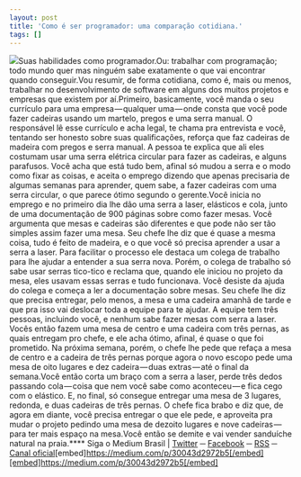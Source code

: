 ```yaml
---
layout: post
title: 'Como é ser programador: uma comparação cotidiana.'
tags: []
---
```


![](https://cdn-images-1.medium.com/max/600/1*6LRa08gr45BLHnus5EEUHw.jpeg)Suas habilidades como programador.Ou: trabalhar com programação; todo mundo quer mas ninguém sabe exatamente o que vai encontrar quando conseguir.Vou resumir, de forma cotidiana, como é, mais ou menos, trabalhar no desenvolvimento de software em alguns dos muitos projetos e empresas que existem por aí.Primeiro, basicamente, você manda o seu currículo para uma empresa — qualquer uma — onde consta que você pode fazer cadeiras usando um martelo, pregos e uma serra manual. O responsável lê esse currículo e acha legal, te chama pra entrevista e você, tentando ser honesto sobre suas qualificações, reforça que faz cadeiras de madeira com pregos e serra manual. A pessoa te explica que ali eles costumam usar uma serra elétrica circular para fazer as cadeiras, e alguns parafusos. Você acha que está tudo bem, afinal só mudou a serra e o modo como fixar as coisas, e aceita o emprego dizendo que apenas precisaria de algumas semanas para aprender, quem sabe, a fazer cadeiras com uma serra circular, o que parece ótimo segundo o gerente.Você inicia no emprego e no primeiro dia lhe dão uma serra a laser, elásticos e cola, junto de uma documentação de 900 páginas sobre como fazer mesas. Você argumenta que mesas e cadeiras são diferentes e que pode não ser tão simples assim fazer uma mesa. Seu chefe lhe diz que é quase a mesma coisa, tudo é feito de madeira, e o que você só precisa aprender a usar a serra a laser. Para facilitar o processo ele destaca um colega de trabalho para lhe ajudar a entender a sua serra nova. Porém, o colega de trabalho só sabe usar serras tico-tico e reclama que, quando ele iniciou no projeto da mesa, eles usavam essas serras e tudo funcionava. Você desiste da ajuda do colega e começa a ler a documentação sobre mesas. Seu chefe lhe diz que precisa entregar, pelo menos, a mesa e uma cadeira amanhã de tarde e que pra isso vai deslocar toda a equipe para te ajudar. A equipe tem três pessoas, incluindo você, e nenhum sabe fazer mesas com serra a laser. Vocês então fazem uma mesa de centro e uma cadeira com três pernas, as quais entregam pro chefe, e ele acha ótimo, afinal, é quase o que foi prometido. Na próxima semana, porém, o chefe lhe pede que refaça a mesa de centro e a cadeira de três pernas porque agora o novo escopo pede uma mesa de oito lugares e dez cadeira — duas extras — até o final da semana.Você então corta um braço com a serra a laser, perde três dedos passando cola — coisa que nem você sabe como aconteceu — e fica cego com o elástico. E, no final, só consegue entregar uma mesa de 3 lugares, redonda, e duas cadeiras de três pernas. O chefe fica brabo e diz que, de agora em diante, você precisa entregar o que ele pede, e aproveita pra mudar o projeto pedindo uma mesa de dezoito lugares e nove cadeiras — para ter mais espaço na mesa.Você então se demite e vai vender sanduíche natural na praia.****
Siga o Medium Brasil | 
[Twitter](https://twitter.com/MediumBrazil) ─ 
[Facebook](https://www.facebook.com/pages/Medium-Brasil/1468266196766987) ─ 
[RSS](https://medium.com/feed/brasil) ─ 
[Canal oficial](https://medium.com/brasil)[embed]https://medium.com/p/30043d2972b5[/embed][embed]https://medium.com/p/30043d2972b5[/embed]
